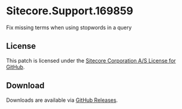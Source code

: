 # Sitecore.Support.169859
Fix missing terms when using stopwords in a query

## License  
This patch is licensed under the [Sitecore Corporation A/S License for GitHub](https://github.com/sitecoresupport/Sitecore.Support.169859/blob/master/LICENSE).  

## Download  
Downloads are available via [GitHub Releases](https://github.com/sitecoresupport/Sitecore.Support.169859/releases).  
